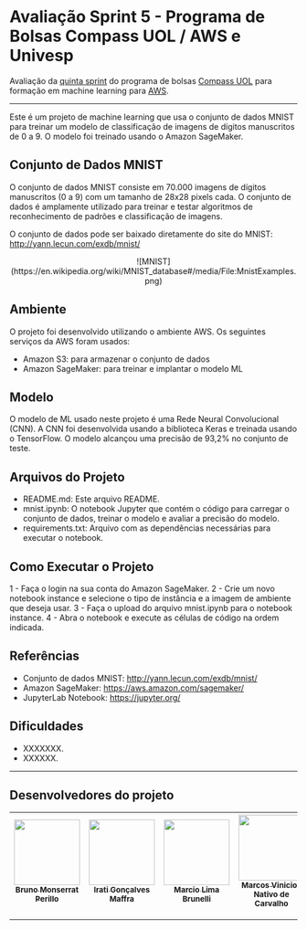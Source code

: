 # Avaliação Sprint 5 - Programa de Bolsas Compass UOL / AWS e Univesp

Avaliação da [quinta sprint][sprint5main] do programa de bolsas [Compass UOL][compass] para formação em machine learning para [AWS][aws].

***

Este é um projeto de machine learning que usa o conjunto de dados MNIST para treinar um modelo de classificação de imagens de dígitos manuscritos de 0 a 9. O modelo foi treinado usando o Amazon SageMaker.

## Conjunto de Dados MNIST
O conjunto de dados MNIST consiste em 70.000 imagens de dígitos manuscritos (0 a 9) com um tamanho de 28x28 pixels cada. O conjunto de dados é amplamente utilizado para treinar e testar algoritmos de reconhecimento de padrões e classificação de imagens. 

O conjunto de dados pode ser baixado diretamente do site do MNIST: http://yann.lecun.com/exdb/mnist/

<div align="center">
![MNIST](https://en.wikipedia.org/wiki/MNIST_database#/media/File:MnistExamples.png)
</div>

## Ambiente
O projeto foi desenvolvido utilizando o ambiente AWS. Os seguintes serviços da AWS foram usados:

- Amazon S3: para armazenar o conjunto de dados
- Amazon SageMaker: para treinar e implantar o modelo ML


## Modelo
O modelo de ML usado neste projeto é uma Rede Neural Convolucional (CNN). A CNN foi desenvolvida usando a biblioteca Keras e treinada usando o TensorFlow. O modelo alcançou uma precisão de 93,2% no conjunto de teste.

## Arquivos do Projeto
- README.md: Este arquivo README.
- mnist.ipynb: O notebook Jupyter que contém o código para carregar o conjunto de dados, treinar o modelo e avaliar a precisão do modelo.
- requirements.txt: Arquivo com as dependências necessárias para executar o notebook.

## Como Executar o Projeto
1 - Faça o login na sua conta do Amazon SageMaker.
2 - Crie um novo notebook instance e selecione o tipo de instância e a imagem de ambiente que deseja usar.
3 - Faça o upload do arquivo mnist.ipynb para o notebook instance.
4 - Abra o notebook e execute as células de código na ordem indicada.

## Referências
- Conjunto de dados MNIST: http://yann.lecun.com/exdb/mnist/
- Amazon SageMaker: https://aws.amazon.com/sagemaker/
- JupyterLab Notebook: https://jupyter.org/


## Dificuldades
- XXXXXXX.
- XXXXXX.

***


## Desenvolvedores do projeto
| [<img src="https://avatars.githubusercontent.com/u/25699466?v=4" width=115><br><sub>Bruno Monserrat Perillo</sub>](https://github.com/brunoperillo) | [<img src="https://avatars.githubusercontent.com/u/124359272?v=4" width=115><br><sub>Irati Gonçalves Maffra</sub>](https://github.com/IratiMaffra) | [<img src="https://avatars.githubusercontent.com/u/35769020?v=4" width=115><br><sub>Marcio Lima Brunelli</sub>](https://github.com/ml-brunelli) | [<img src="https://avatars.githubusercontent.com/u/73674662?v=4" width=115><br><sub>Marcos Vinicios Nativo de Carvalho</sub>](https://github.com/onativo) | [<img src="https://avatars.githubusercontent.com/u/94749597?v=4" width=115><br><sub>O'Dhara Maggi</sub>](https://github.com/odharamaggi) |
| :---: | :---: | :---: |:---: |:---: |


***
   [kernel]: <https://pt.wikipedia.org/wiki/N%C3%BAcleo_(sistema_operacional)>
   [compass]: <https://compass.uol/en/home/>
   [aws]: <https://aws.amazon.com/pt/>
   [sprint5main]: <https://github.com/Compass-pb-aws-2023-Univesp/sprint-5-pb-aws-univesp>
   [endpoint]: <http://54.163.32.88:9000/>
